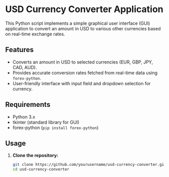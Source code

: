 # USD Currency Converter Application

This Python script implements a simple graphical user interface (GUI) application to convert an amount in USD to various other currencies based on real-time exchange rates.

## Features

- Converts an amount in USD to selected currencies (EUR, GBP, JPY, CAD, AUD).
- Provides accurate conversion rates fetched from real-time data using `forex-python`.
- User-friendly interface with input field and dropdown selection for currency.

## Requirements

- Python 3.x
- tkinter (standard library for GUI)
- forex-python (`pip install forex-python`)

## Usage

1. **Clone the repository:**

   ```bash
   git clone https://github.com/yourusername/usd-currency-converter.git
   cd usd-currency-converter
